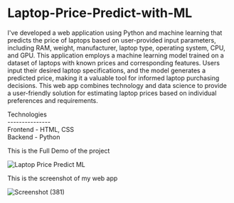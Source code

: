 # Laptop-Price-Predict-with-ML

I've developed a web application using Python and machine learning that predicts the price of laptops based on user-provided input parameters, including RAM, weight, manufacturer, laptop type, operating system, CPU, and GPU. This application employs a machine learning model trained on a dataset of laptops with known prices and corresponding features. Users input their desired laptop specifications, and the model generates a predicted price, making it a valuable tool for informed laptop purchasing decisions. This web app combines technology and data science to provide a user-friendly solution for estimating laptop prices based on individual preferences and requirements.

Technologies<br>---------------<br>
Frontend - HTML, CSS <br>
Backend - Python

This is the Full Demo of the project

![Laptop Price Predict ML](https://github.com/kusha2000/Laptop-Price-Predict-with-ML/assets/127003267/ba93b76b-8bca-465d-a5b4-17367998ff9e)

This is the screenshot of my web app

![Screenshot (381)](https://github.com/kusha2000/Laptop-Price-Predict-with-ML/assets/127003267/e57accfb-63db-4a0e-a99a-93bbcaa565f0)
